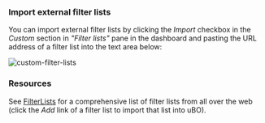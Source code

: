 ### Import external filter lists

You can import external filter lists by clicking the _Import_ checkbox in the _Custom_ section in _"Filter lists"_ pane  in the dashboard and pasting the URL address of a filter list into the text area below:

![custom-filter-lists](https://user-images.githubusercontent.com/886325/41821466-99d67040-77e1-11e8-9973-08f9fe4f4049.png)

### Resources

See [FilterLists](https://filterlists.com/) for a comprehensive list of filter lists from all over the web (click the _Add_ link of a filter list to import that list into uBO).
